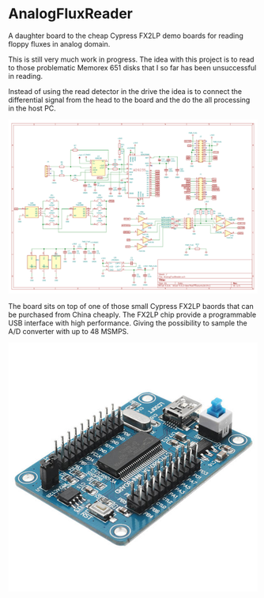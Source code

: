 # AnalogFluxReader
A daughter board to the cheap Cypress  FX2LP demo boards for reading floppy fluxes in analog domain.

This is still very much work in progress. The idea with this project is to read to those problematic Memorex 651 disks that I so far has been unsuccessful in reading.

Instead of using the read detector in the drive the idea is to connect the differential signal from the head to the board and the do the all processing in the host PC. 

![Schematic](https://raw.githubusercontent.com/MattisLind/AnalogFluxReader/master/AnalogFluxReader.png)

The board sits on top of one of those small Cypress FX2LP baords that can be purchased from China cheaply. The FX2LP chip provide a programmable USB interface with high performance. Giving the possibility to sample the A/D converter with up to 48 MSMPS.

![FX2LP](https://raw.githubusercontent.com/MattisLind/AnalogFluxReader/master/fx2lp.jpeg)


